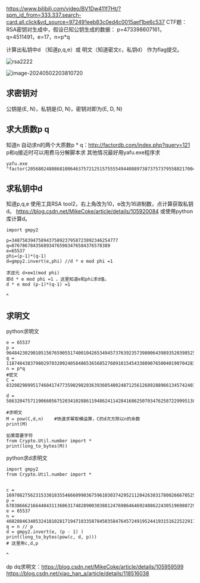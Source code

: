 




<https://www.bilibili.com/video/BV1Dw411f7Ht/?spm_id_from=333.337.search-card.all.click&vd_source=972491eeb83c0ed4c0015aef1be6c537>
CTF题：
RSA密钥对生成中，假设已知公钥生成的数据： p=473398607161，q=4511491，e=17，n=p*q

计算出私钥中d （知道p,q,e）或 明文（知道密文c，私钥d）
作为flag提交。


![rsa2222](http://cdn.33129999.xyz/mk_img/rsa2222.png)

![image-20240502203810720](http://cdn.33129999.xyz/mk_img/image-20240502203810720.png)




## **求密钥对**
公钥是(E, N)，私钥是(D, N)，密钥对即为(E, D, N)


## **求大质数p q**
知道n
自动求n的两个大质数p * q：<http://factordb.com/index.php?query=121>
p和q接近时可以用费马分解脚本求
其他情况最好用yafu.exe程序求
```
yafu.exe "factor(2056802480868100646375721251575555494408897387375737955882170045672576386016591560879707933101909539325829251496440620798637813)"
```

## **求私钥中d**
知道p,q,e
使用工具RSA tool2，右上角改为10，e改为16进制数，点计算获取私钥d。
<https://blog.csdn.net/MikeCoke/article/details/105920084>
或使用python库计算d。
```
import gmpy2

p=3487583947589437589237958723892346254777
q=8767867843568934765983476584376578389
e=65537
phi=(p-1)*(q-1)
d=gmpy2.invert(e,phi) //d * e mod phi =1 

求逆元 d×e≡1(mod phi)
即d * e mod phi =1 ，这里知道e和phi求d值。
d * e mod (p-1)*(q-1) =1

```

^
## **求明文**
python求明文
```
e = 65537
p = 9648423029010515676590551740010426534945737639235739800643989352039852507298491399561035009163427050370107570733633350911691280297777160200625281665378483
q = 11874843837980297032092405848653656852760910154543380907650040190704283358909208578251063047732443992230647903887510065547947313543299303261986053486569407
n = p*q
#密文
C = 83208298995174604174773590298203639360540024871256126892889661345742403314929861939100492666605647316646576486526217457006376842280869728581726746401583705899941768214138742259689334840735633553053887641847651173776251820293087212885670180367406807406765923638973161375817392737747832762751690104423869019034

d = 56632047571190660567520341028861194862411428416862507034762587229995138605649836960220619903456392752115943299335385163216233744624623848874235303309636393446736347238627793022725260986466957974753004129210680401432377444984195145009801967391196615524488853620232925992387563270746297909112117451398527453977

#求明文
M = pow(C,d,n)    #快速求幂取模运算，C的d次方除以n的余数
print(M)

如果需要字符
from Crypto.Util.number import *
print(long_to_bytes(M))
```

python求d求明文
```
import gmpy2
from Crypto.Util.number import *


c = 1697082756231533018355466609903675961030374295211204263031780026667052588795305611625683707210166680820951233865942584324589846717600714522505497705362361528079110585472853479523248077801468392339748859890516096600440235933452727568225647198688042235131587906777536321713673234275669247831590452558878092362
p = 6783866621664404311360631748289003038812476986464692488622430519698072975163125149270509957965820087334150369541026254843052738867516880253554001805333277
e = 65537
n = 46020846340532418102817194710335878450358476457249195244193151622522917949988948998630265351964693612040303373146638765099906166133117791549122976975352218280780091854706485256641038894635568327402075341944567359298159559111251370138678909039870364343149992495034584254193534368667477930470692144241043558729
q = n // p
d = gmpy2.invert(e, (p - 1) )
print(long_to_bytes(pow(c, d, p)))  
# 这里用c,d,p
```

^

dp dq求明文：<https://blog.csdn.net/MikeCoke/article/details/105959599>
<https://blog.csdn.net/xiao_han_a/article/details/118516038>